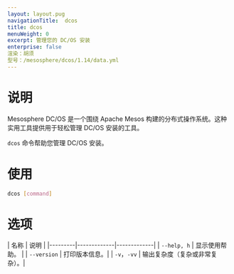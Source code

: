```yaml
---
layout: layout.pug
navigationTitle:  dcos
title: dcos
menuWeight: 0
excerpt: 管理您的 DC/OS 安装
enterprise: false
渲染：胡须
型号：/mesosphere/dcos/1.14/data.yml
---
```


# 说明

Mesosphere DC/OS 是一个围绕 Apache Mesos 构建的分布式操作系统。这种实用工具提供用于轻松管理 DC/OS 安装的工具。

`dcos` 命令帮助您管理 DC/OS 安装。

# 使用

``` bash
dcos [command]
```

# 选项

| 名称 | 说明 |
|---------|-------------|-------------|
| `--help, h` | 显示使用帮助。 |
| `--version` | 打印版本信息。|
| `-v`，`-vv` | 输出复杂度（复杂或非常复杂）。|


